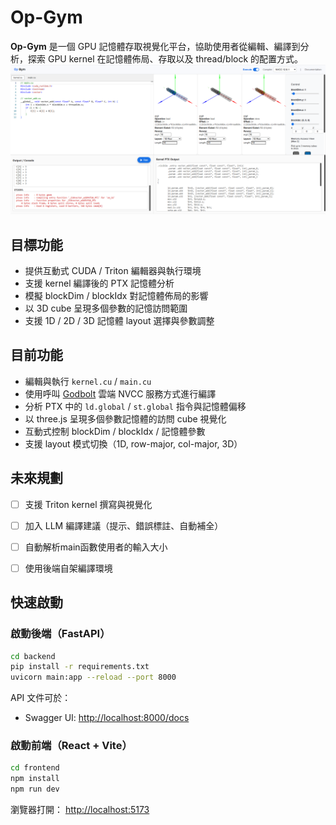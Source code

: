 # Op-Gym

**Op-Gym**  是一個 GPU 記憶體存取視覺化平台，協助使用者從編輯、編譯到分析，探索 GPU kernel 在記憶體佈局、存取以及 thread/block 的配置方式。
![CUDA-Gym Overview](./assets/public/demo-overview.png)

## 目標功能

- 提供互動式 CUDA / Triton 編輯器與執行環境
- 支援 kernel 編譯後的 PTX 記憶體分析
- 模擬 blockDim / blockIdx 對記憶體佈局的影響
- 以 3D cube 呈現多個參數的記憶訪問範圍
- 支援 1D / 2D / 3D 記憶體 layout 選擇與參數調整

## 目前功能

- 編輯與執行 `kernel.cu` / `main.cu`
- 使用呼叫 [Godbolt](https://godbolt.org/) 雲端 NVCC 服務方式進行編譯
- 分析 PTX 中的 `ld.global` / `st.global` 指令與記憶體偏移
- 以 three.js 呈現多個參數記憶體的訪問 cube 視覺化
- 互動式控制 blockDim / blockIdx / 記憶體參數
- 支援 layout 模式切換（1D, row-major, col-major, 3D）

## 未來規劃

- [ ] 支援 Triton kernel 撰寫與視覺化
- [ ] 加入 LLM 編譯建議（提示、錯誤標註、自動補全）
- [ ] 自動解析main函數使用者的輸入大小
- [ ] 使用後端自架編譯環境


## 快速啟動

### 啟動後端（FastAPI）

```bash
cd backend
pip install -r requirements.txt
uvicorn main:app --reload --port 8000
````

API 文件可於：

* Swagger UI: [http://localhost:8000/docs](http://localhost:8000/docs)


### 啟動前端（React + Vite）

```bash
cd frontend
npm install
npm run dev
```

瀏覽器打開： [http://localhost:5173](http://localhost:5173)